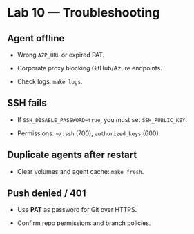 # Lab 10 — Troubleshooting

## Agent offline

- Wrong `AZP_URL` or expired PAT.

- Corporate proxy blocking GitHub/Azure endpoints.

- Check logs: `make logs`.


## SSH fails

- If `SSH_DISABLE_PASSWORD=true`, you must set `SSH_PUBLIC_KEY`.

- Permissions: `~/.ssh` (700), `authorized_keys` (600).


## Duplicate agents after restart

- Clear volumes and agent cache: `make fresh`.


## Push denied / 401

- Use **PAT** as password for Git over HTTPS.

- Confirm repo permissions and branch policies.

